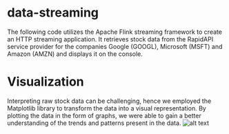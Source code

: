 # data-streaming
The following code utilizes the Apache Flink streaming framework to create an HTTP streaming application. It retrieves stock data from the RapidAPI service provider for the companies Google (GOOGL), Microsoft (MSFT) and Amazon (AMZN) and displays it on the console.
# Visualization
Interpreting raw stock data can be challenging, hence we employed the Matplotlib library to transform the data into a visual representation. By plotting the data in the form of graphs, we were able to gain a better understanding of the trends and patterns present in the data.
![alt text](https://github.com/selim-bousselmi/data-streaming/blob/main/Screenshot2023-04-26140442.png?raw=true)
